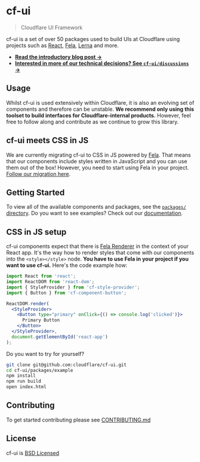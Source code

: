 # cf-ui

> Cloudflare UI Framework

cf-ui is a set of over 50 packages used to build UIs at Cloudflare using
projects such as [React](https://facebook.github.io/react/),
[Fela](http://fela.js.org), [Lerna](https://lernajs.io) and more.

- **[Read the introductory blog post &rarr;](https://blog.cloudflare.com/cf-ui/)**
- **[Interested in more of our technical decisions? See `cf-ui/discussions` &rarr;](discussions)**

## Usage

Whilst cf-ui is used extensively within Cloudflare, it is also an evolving set of components and therefore can be unstable. **We recommend only using this toolset to build interfaces for Cloudflare-internal products.** However, feel free to follow along and contribute as we continue to grow this library.

## cf-ui meets CSS in JS

We are currently migrating cf-ui to CSS in JS powered by [Fela](https://github.com/rofrischmann/fela). That means that our components include styles written in JavaScript and you can use them out of the box! However, you need to start using Fela in your project. [Follow our migration here](https://github.com/cloudflare/cf-ui/issues/100).

## Getting Started

To view all of the available components and packages, see the [`packages/` directory](packages). Do you want to see examples? Check out our [documentation](https://cloudflare.github.io/cf-ui/).

## CSS in JS setup

cf-ui components expect that there is [Fela Renderer](http://fela.js.org/docs/basics/Renderer.html) in the context of your React app. It's the way how to render styles that come with our components into the `<style></style>` node. **You have to use Fela in your project if you want to use cf-ui.** Here's the code example how:

```jsx
import React from 'react';
import ReactDOM from 'react-dom';
import { StyleProvider } from 'cf-style-provider';
import { Button } from 'cf-component-button';

ReactDOM.render(
  <StyleProvider>
    <Button type="primary" onClick={() => console.log('clicked')}>
      Primary Button
    </Button>
  </StyleProvider>,
  document.getElementById('react-app')
);
```

Do you want to try for yourself?

```sh
git clone git@github.com:cloudflare/cf-ui.git
cd cf-ui/packages/example
npm install
npm run build
open index.html
```

## Contributing

To get started contributing please see [CONTRIBUTING.md](CONTRIBUTING.md)

## License

cf-ui is [BSD Licensed](LICENSE)
